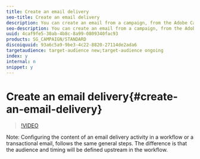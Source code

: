 ```yaml
---
title: Create an email delivery
seo-title: Create an email delivery
description: You can create an email from a campaign, from the Adobe Campaign home page, or in the marketing activity list. You can also create single-send and recurring emails from a workflow. This video explains how to create an email delivery from the homepage. 
seo-description: You can create an email from a campaign, from the Adobe Campaign home page, or in the marketing activity list. You can also create single-send and recurring emails from a workflow. This video explains how to create an email delivery from the homepage. 
uuid: 4caf9fe5-30ab-4b8c-8a99-0809340fac93
products: SG_CAMPAIGN/STANDARD
discoiquuid: 93a6c5a9-9be3-4c22-8820-27114de2ada6
targetaudience: target-audience new;target-audience ongoing
index: y
internal: n
snippet: y
---
```


# Create an email delivery{#create-an-email-delivery}

>[!VIDEO](https://video.tv.adobe.com/v/23721?quality=12)

Note: Configuring the content of an email delivery activity in a workflow or a transactional email, follows the same general steps. The difference is that the audience and timing will be defined upstream in the workflow.

<!--
<related-links>
<a href="https://helpx.adobe.com/campaign/standard/channels/using/creating-an-email.html" target="_blank">Creating an email (documentation)</a>
<a href="https://docs.campaign.adobe.com/doc/standard/getting_started/en/ACS_DeliveryBestPractices.html">Delivery best practices</a>
<a href="https://helpx.adobe.com/campaign/kt/acs/using/acs-create_multilingual_deliveries-feature-video-use.html" target="_blank">Create multi lingual deliveries (video tutorial)</a>
<a></a>
</related-links>
-->

